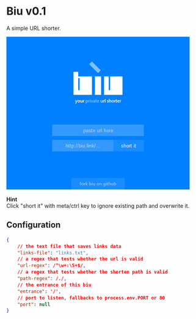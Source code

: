 ﻿# Biu v0.1

A simple URL shorter.

![biu screenshot](/images/screenshot.png?raw=true)

**Hint**  
Click "short it" with meta/ctrl key to ignore existing path and overwrite it.

## Configuration

```json
{
	// the text file that saves links data
	"links-file": "links.txt",
	// a regex that tests whether the url is valid
	"url-regex": /^\w+:\S+$/,
	// a regex that tests whether the shorten path is valid
	"path-regex": /./,
	// the entrance of this biu
	"entrance": '/',
	// port to listen, fallbacks to process.env.PORT or 80
	"port": null
}
```